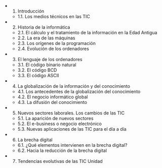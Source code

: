 - 1. Introducción 
  - 1.1. Los medios técnicos en las TIC 
- 2. Historia de la informática 
  - 2.1. El cálculo y el tratamiento de la información en la Edad Antigua 
  - 2.2. La era de las máquinas 
  - 2.3. Los orígenes de la programación 
  - 2.4. Evolución de los ordenadores 
- 3. El lenguaje de los ordenadores 
  - 3.1. El código binario natural 
  - 3.2. El código BCD 
  - 3.3. El código ASCII 
- 4. La globalización de la información y del conocimiento 
  - 4.1. Los antecedentes de la globalización del conocimiento 
  - 4.2. El negocio informático global 
  - 4.3. La difusión del conocimiento 
- 5. Nuevos sectores laborales. Los cambios de las TIC 
  - 5.1. La aparición de nuevos sectores 
  - 5.2. El e-business o negocio electrónico 
  - 5.3. Nuevas aplicaciones de las TIC para el día a día 
- 6. La brecha digital 
  - 6.1. ¿Qué elementos intervienen en la brecha digital? 
  - 6.2. Hacia la reducción de la brecha digital 
- 7. Tendencias evolutivas de las TIC Unidad 
